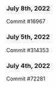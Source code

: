 ### July 8th, 2022

Commit #16967

### July 5th, 2022

Commit #314353


### July 4th, 2022

Commit #72281
